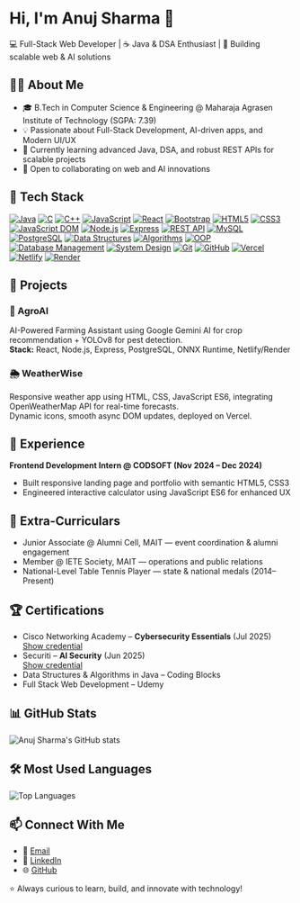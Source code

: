 # Hi, I'm Anuj Sharma 👋

💻 Full-Stack Web Developer | ☕ Java & DSA Enthusiast | 🚀 Building scalable web & AI solutions

## 🧑‍🎓 About Me

- 🎓 B.Tech in Computer Science & Engineering @ Maharaja Agrasen Institute of Technology (SGPA: 7.39)  
- 💡 Passionate about Full-Stack Development, AI-driven apps, and Modern UI/UX  
- 🌱 Currently learning advanced Java, DSA, and robust REST APIs for scalable projects  
- 🤝 Open to collaborating on web and AI innovations

## 🔧 Tech Stack

[![Java](https://cdn.jsdelivr.net/gh/devicons/devicon/icons/java/java-original.svg)](https://www.java.com/)
[![C](https://cdn.jsdelivr.net/gh/devicons/devicon/icons/c/c-original.svg)](https://en.wikipedia.org/wiki/C_(programming_language))
[![C++](https://cdn.jsdelivr.net/gh/devicons/devicon/icons/cplusplus/cplusplus-original.svg)](https://isocpp.org/)
[![JavaScript](https://cdn.jsdelivr.net/gh/devicons/devicon/icons/javascript/javascript-original.svg)](https://developer.mozilla.org/en-US/docs/Web/JavaScript)
[![React](https://cdn.jsdelivr.net/gh/devicons/devicon/icons/react/react-original.svg)](https://reactjs.org/)
[![Bootstrap](https://cdn.jsdelivr.net/gh/devicons/devicon/icons/bootstrap/bootstrap-plain.svg)](https://getbootstrap.com/)
[![HTML5](https://cdn.jsdelivr.net/gh/devicons/devicon/icons/html5/html5-original.svg)](https://developer.mozilla.org/en-US/docs/Web/HTML)
[![CSS3](https://cdn.jsdelivr.net/gh/devicons/devicon/icons/css3/css3-original.svg)](https://developer.mozilla.org/en-US/docs/Web/CSS)
[![JavaScript DOM](https://cdn.jsdelivr.net/gh/devicons/devicon/icons/javascript/javascript-original.svg)](https://developer.mozilla.org/en-US/docs/Web/API/Document_Object_Model)
[![Node.js](https://cdn.jsdelivr.net/gh/devicons/devicon/icons/nodejs/nodejs-original.svg)](https://nodejs.org/)
[![Express](https://cdn.jsdelivr.net/gh/devicons/devicon/icons/express/express-original.svg)](https://expressjs.com/)
[![REST API](https://upload.wikimedia.org/wikipedia/commons/thumb/e/e1/RESTful_API.svg/1200px-RESTful_API.svg.png)](https://restfulapi.net/)
[![MySQL](https://cdn.jsdelivr.net/gh/devicons/devicon/icons/mysql/mysql-original.svg)](https://www.mysql.com/)
[![PostgreSQL](https://cdn.jsdelivr.net/gh/devicons/devicon/icons/postgresql/postgresql-original.svg)](https://www.postgresql.org/)
[![Data Structures](https://img.icons8.com/ios-filled/50/000000/data-configuration.png)](https://en.wikipedia.org/wiki/Data_structure)
[![Algorithms](https://img.icons8.com/ios-filled/50/000000/algorithm.png)](https://en.wikipedia.org/wiki/Algorithm)
[![OOP](https://img.icons8.com/ios-filled/50/000000/object-oriented-programming.png)](https://en.wikipedia.org/wiki/Object-oriented_programming)
[![Database Management](https://img.icons8.com/ios-filled/50/000000/database.png)](https://en.wikipedia.org/wiki/Database_management_system)
[![System Design](https://img.icons8.com/ios-filled/50/000000/networking.png)](https://en.wikipedia.org/wiki/Systems_design)
[![Git](https://cdn.jsdelivr.net/gh/devicons/devicon/icons/git/git-original.svg)](https://git-scm.com/)
[![GitHub](https://cdn.jsdelivr.net/gh/devicons/devicon/icons/github/github-original.svg)](https://github.com/)
[![Vercel](https://cdn.worldvectorlogo.com/logos/vercel.svg)](https://vercel.com/)
[![Netlify](https://cdn.worldvectorlogo.com/logos/netlify.svg)](https://www.netlify.com/)
[![Render](https://render.com/images/logo/logo-white.svg)](https://render.com/)

## 🚀 Projects

### 🌾 AgroAI

AI-Powered Farming Assistant using Google Gemini AI for crop recommendation + YOLOv8 for pest detection.  
**Stack:** React, Node.js, Express, PostgreSQL, ONNX Runtime, Netlify/Render

### 🌦 WeatherWise

Responsive weather app using HTML, CSS, JavaScript ES6, integrating OpenWeatherMap API for real-time forecasts.  
Dynamic icons, smooth async DOM updates, deployed on Vercel.

## 💼 Experience

**Frontend Development Intern @ CODSOFT (Nov 2024 – Dec 2024)**  
- Built responsive landing page and portfolio with semantic HTML5, CSS3  
- Engineered interactive calculator using JavaScript ES6 for enhanced UX

## 🌟 Extra-Curriculars

- Junior Associate @ Alumni Cell, MAIT — event coordination & alumni engagement  
- Member @ IETE Society, MAIT — operations and public relations  
- National-Level Table Tennis Player — state & national medals (2014–Present)  

## 🏆 Certifications

- Cisco Networking Academy – **Cybersecurity Essentials** (Jul 2025)  
  [Show credential](https://drive.google.com/file/d/1oeM96D8ec4gho1lqSXf39T0m1CJ0Gqpv/view?usp=sharing)
- Securiti – **AI Security** (Jun 2025)  
  [Show credential](https://education.securiti.ai/verification/139048790-1390485FF-132E06A38/)
- Data Structures & Algorithms in Java – Coding Blocks  
- Full Stack Web Development – Udemy  

## 📊 GitHub Stats

![Anuj Sharma's GitHub stats](https://github-readme-stats.vercel.app/api?username=anujjj09&show_icons=true&theme=radical)

## 🛠️ Most Used Languages

![Top Languages](https://github-readme-stats.vercel.app/api/top-langs/?username=anujjj09&layout=compact&theme=radical)

## 📫 Connect With Me

- 📧 [Email](mailto:anujjsharma09@gmail.com)
- 💼 [LinkedIn](https://www.linkedin.com/in/anujjsharma/)
- 🌐 [GitHub](https://github.com/anujjj09)

⭐️ Always curious to learn, build, and innovate with technology!
